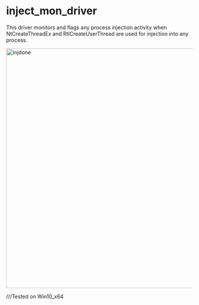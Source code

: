# inject_mon_driver
This driver monitors and flags any process injection activity when NtCreateThreadEx and RtlCreateUserThread are used for injection into any process.


<img width="645" alt="injdone" src="https://user-images.githubusercontent.com/51539383/102683767-79240d00-41f9-11eb-8028-d02c2526f456.PNG">




///Tested on Win10_x64
